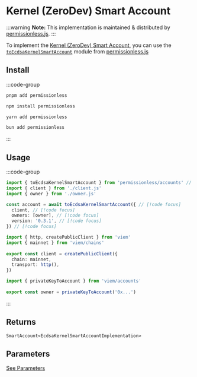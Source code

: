 # Kernel (ZeroDev) Smart Account

:::warning
**Note:** This implementation is maintained & distributed by [permissionless.js](https://docs.pimlico.io/permissionless).
:::

To implement the [Kernel (ZeroDev) Smart Account](https://github.com/zerodevapp/kernel), you can use the [`toEcdsaKernelSmartAccount`](https://docs.pimlico.io/permissionless/reference/accounts/toEcdsaKernelSmartAccount) module from [permissionless.js](https://docs.pimlico.io/permissionless/)

## Install

:::code-group
```bash [pnpm]
pnpm add permissionless
```

```bash [npm]
npm install permissionless
```

```bash [yarn]
yarn add permissionless
```

```bash [bun]
bun add permissionless
```
:::

## Usage

:::code-group

```ts twoslash [example.ts]
import { toEcdsaKernelSmartAccount } from 'permissionless/accounts' // [!code focus]
import { client } from './client.js'
import { owner } from './owner.js'

const account = await toEcdsaKernelSmartAccount({ // [!code focus]
  client, // [!code focus]
  owners: [owner], // [!code focus]
  version: '0.3.1', // [!code focus]
}) // [!code focus]
```

```ts twoslash [client.ts] filename="config.ts"
import { http, createPublicClient } from 'viem'
import { mainnet } from 'viem/chains'
 
export const client = createPublicClient({
  chain: mainnet,
  transport: http(),
})
```

```ts twoslash [owner.ts (Private Key)] filename="owner.ts"
import { privateKeyToAccount } from 'viem/accounts'
 
export const owner = privateKeyToAccount('0x...')
```
:::

## Returns

`SmartAccount<EcdsaKernelSmartAccountImplementation>`

## Parameters

[See Parameters](https://docs.pimlico.io/permissionless/reference/accounts/toEcdsaKernelSmartAccount#parameters)
